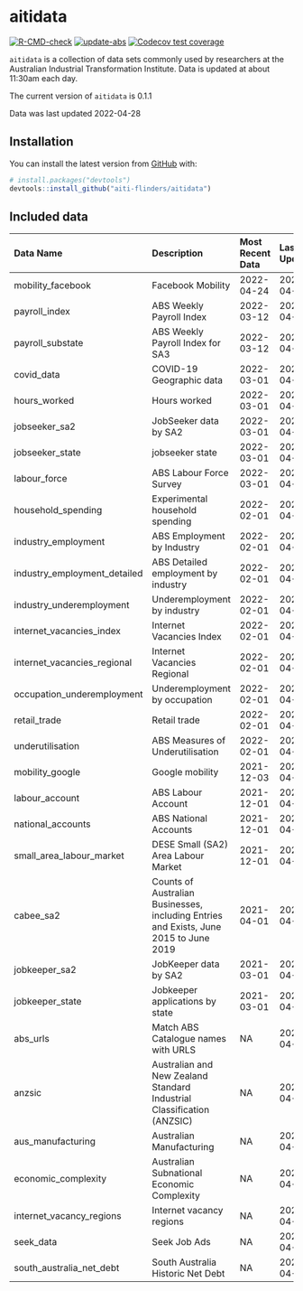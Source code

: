 
<!-- README.md is generated from README.Rmd. Please edit that file -->

# aitidata

<!-- badges: start -->

[![R-CMD-check](https://github.com/aiti-flinders/aitidata/actions/workflows/R-CMD-check.yaml/badge.svg?branch=data_prep)](https://github.com/aiti-flinders/aitidata/actions/workflows/R-CMD-check.yaml)
[![update-abs](https://github.com/aiti-flinders/aitidata/workflows/update-abs/badge.svg)](https://github.com/aiti-flinders/aitidata/actions)
[![Codecov test
coverage](https://codecov.io/gh/aiti-flinders/aitidata/branch/master/graph/badge.svg)](https://app.codecov.io/gh/aiti-flinders/aitidata?branch=master)
<!-- badges: end -->

`aitidata` is a collection of data sets commonly used by researchers at
the Australian Industrial Transformation Institute. Data is updated at
about 11:30am each day.

The current version of `aitidata` is 0.1.1

Data was last updated 2022-04-28

## Installation

You can install the latest version from [GitHub](https://github.com/)
with:

``` r
# install.packages("devtools")
devtools::install_github("aiti-flinders/aitidata")
```

## Included data

| Data Name                      | Description                                                                           | Most Recent Data | Last Updated |
| :----------------------------- | :------------------------------------------------------------------------------------ | :--------------- | :----------- |
| mobility\_facebook             | Facebook Mobility                                                                     | 2022-04-24       | 2022-04-28   |
| payroll\_index                 | ABS Weekly Payroll Index                                                              | 2022-03-12       | 2022-04-28   |
| payroll\_substate              | ABS Weekly Payroll Index for SA3                                                      | 2022-03-12       | 2022-04-28   |
| covid\_data                    | COVID-19 Geographic data                                                              | 2022-03-01       | 2022-04-28   |
| hours\_worked                  | Hours worked                                                                          | 2022-03-01       | 2022-04-28   |
| jobseeker\_sa2                 | JobSeeker data by SA2                                                                 | 2022-03-01       | 2022-04-28   |
| jobseeker\_state               | jobseeker state                                                                       | 2022-03-01       | 2022-04-28   |
| labour\_force                  | ABS Labour Force Survey                                                               | 2022-03-01       | 2022-04-28   |
| household\_spending            | Experimental household spending                                                       | 2022-02-01       | 2022-04-28   |
| industry\_employment           | ABS Employment by Industry                                                            | 2022-02-01       | 2022-04-28   |
| industry\_employment\_detailed | ABS Detailed employment by industry                                                   | 2022-02-01       | 2022-04-28   |
| industry\_underemployment      | Underemployment by industry                                                           | 2022-02-01       | 2022-04-28   |
| internet\_vacancies\_index     | Internet Vacancies Index                                                              | 2022-02-01       | 2022-04-28   |
| internet\_vacancies\_regional  | Internet Vacancies Regional                                                           | 2022-02-01       | 2022-04-28   |
| occupation\_underemployment    | Underemployment by occupation                                                         | 2022-02-01       | 2022-04-28   |
| retail\_trade                  | Retail trade                                                                          | 2022-02-01       | 2022-04-28   |
| underutilisation               | ABS Measures of Underutilisation                                                      | 2022-02-01       | 2022-04-28   |
| mobility\_google               | Google mobility                                                                       | 2021-12-03       | 2022-04-28   |
| labour\_account                | ABS Labour Account                                                                    | 2021-12-01       | 2022-04-28   |
| national\_accounts             | ABS National Accounts                                                                 | 2021-12-01       | 2022-04-28   |
| small\_area\_labour\_market    | DESE Small (SA2) Area Labour Market                                                   | 2021-12-01       | 2022-04-28   |
| cabee\_sa2                     | Counts of Australian Businesses, including Entries and Exists, June 2015 to June 2019 | 2021-04-01       | 2022-04-28   |
| jobkeeper\_sa2                 | JobKeeper data by SA2                                                                 | 2021-03-01       | 2022-04-28   |
| jobkeeper\_state               | Jobkeeper applications by state                                                       | 2021-03-01       | 2022-04-28   |
| abs\_urls                      | Match ABS Catalogue names with URLS                                                   | NA               | 2022-04-28   |
| anzsic                         | Australian and New Zealand Standard Industrial Classification (ANZSIC)                | NA               | 2022-04-28   |
| aus\_manufacturing             | Australian Manufacturing                                                              | NA               | 2022-04-28   |
| economic\_complexity           | Australian Subnational Economic Complexity                                            | NA               | 2022-04-28   |
| internet\_vacancy\_regions     | Internet vacancy regions                                                              | NA               | 2022-04-28   |
| seek\_data                     | Seek Job Ads                                                                          | NA               | 2022-04-28   |
| south\_australia\_net\_debt    | South Australia Historic Net Debt                                                     | NA               | 2022-04-28   |
